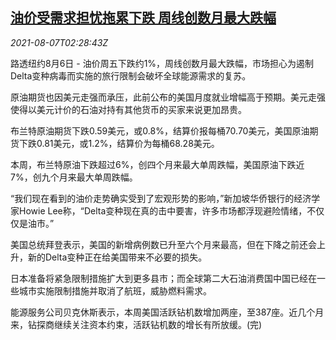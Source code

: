<!--1628305262000-->
[油价受需求担忧拖累下跌 周线创数月最大跌幅](https://cn.reuters.com/article/global-oil-drv-0807-idCNKBS2F8022)
------

<div><i>2021-08-07T02:28:43Z</i></div><p>路透纽约8月6日 - 油价周五下跌约1%，周线创数月最大跌幅，市场担心为遏制Delta变种病毒而实施的旅行限制会破坏全球能源需求的复苏。</p><p>原油期货也因美元走强而承压，此前公布的美国月度就业增幅高于预期。美元走强使得以美元计价的石油对持有其他货币的买家来说更加昂贵。</p><p>布兰特原油期货下跌0.59美元，或0.8%，结算价报每桶70.70美元，美国原油期货下跌0.81美元，或1.2%，结算价为每桶68.28美元。</p><p>本周，布兰特原油下跌超过6%，创四个月来最大单周跌幅，美国原油下跌近7%，创九个月来最大单周跌幅。</p><p>“我们现在看到的油价走势确实受到了宏观形势的影响，”新加坡华侨银行的经济学家Howie Lee称，“Delta变种现在真的击中要害，许多市场都浮现避险情绪，不仅仅是油市。”</p><p>美国总统拜登表示，美国的新增病例数已升至六个月来最高，但在下降之前还会上升，新的Delta变种正在给美国带来不必要的损失。</p><p>日本准备将紧急限制措施扩大到更多县市；而全球第二大石油消费国中国已经在一些城市实施限制措施并取消了航班，威胁燃料需求。</p><p>能源服务公司贝克休斯表示，本周美国活跃钻机数增加两座，至387座。近几个月来，钻探商继续关注资本约束，活跃钻机数的增长有所放缓。(完)</p>
